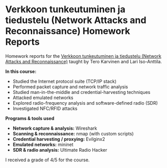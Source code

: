 # Verkkoon tunkeutuminen ja tiedustelu (Network Attacks and Reconnaissance) Homework Reports

Homework reports for the [Verkkoon tunkeutuminen ja tiedustelu (Network Attacks and Reconnaissance)](https://terokarvinen.com/verkkoon-tunkeutuminen-ja-tiedustelu/) taught by Tero Karvinen and Lari Iso-Anttila.

**In this course:**
- Studied the Internet protocol suite (TCP/IP stack)
- Performed packet capture and network traffic analysis
- Studied man-in-the-middle and credential-harvesting techniques
- Attacked emulated networks
- Explored radio-frequency analysis and software-defined radio (SDR)
- Investigated NFC/RFID attacks

**Programs & tools used**
- **Network capture & analysis:** Wireshark
- **Scanning & reconnaissance:** nmap (with custom scripts)
- **Credential harvesting / proxying:** Evilginx2
- **Emulated networks:** mininet
- **SDR & radio analysis:** Ultimate Radio Hacker

I received a grade of 4/5 for the course.
